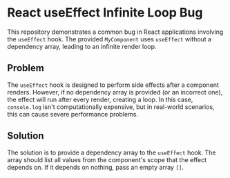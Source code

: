 # React useEffect Infinite Loop Bug

This repository demonstrates a common bug in React applications involving the `useEffect` hook.  The provided `MyComponent` uses `useEffect` without a dependency array, leading to an infinite render loop.

## Problem

The `useEffect` hook is designed to perform side effects after a component renders.  However, if no dependency array is provided (or an incorrect one), the effect will run after every render, creating a loop. In this case, `console.log` isn't computationally expensive, but in real-world scenarios, this can cause severe performance problems.

## Solution

The solution is to provide a dependency array to the `useEffect` hook.  The array should list all values from the component's scope that the effect depends on. If it depends on nothing, pass an empty array `[]`.